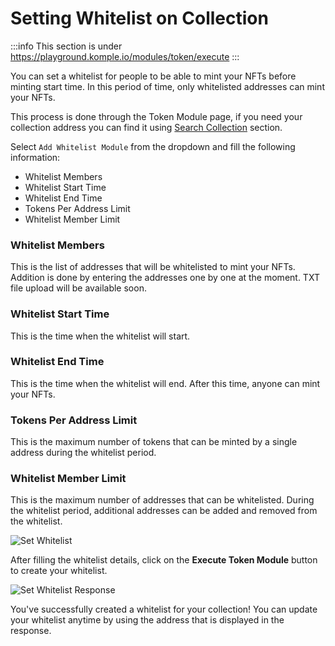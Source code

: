 # Setting Whitelist on Collection

:::info
This section is under https://playground.komple.io/modules/token/execute
:::

You can set a whitelist for people to be able to mint your NFTs before minting start time. In this period of time, only whitelisted addresses can mint your NFTs.

This process is done through the Token Module page, if you need your collection address you can find it using [Search Collection](/docs/komple-playground/collections/03-search-collection.md) section.

Select `Add Whitelist Module` from the dropdown and fill the following information:

- Whitelist Members
- Whitelist Start Time
- Whitelist End Time
- Tokens Per Address Limit
- Whitelist Member Limit

### Whitelist Members

This is the list of addresses that will be whitelisted to mint your NFTs. Addition is done by entering the addresses one by one at the moment. TXT file upload will be available soon.

### Whitelist Start Time

This is the time when the whitelist will start.

### Whitelist End Time

This is the time when the whitelist will end. After this time, anyone can mint your NFTs.

### Tokens Per Address Limit

This is the maximum number of tokens that can be minted by a single address during the whitelist period.

### Whitelist Member Limit

This is the maximum number of addresses that can be whitelisted. During the whitelist period, additional addresses can be added and removed from the whitelist.

![Set Whitelist](/playground-guides/collections/set-whitelist.png)

After filling the whitelist details, click on the **Execute Token Module** button to create your whitelist.

![Set Whitelist Response](/playground-guides/collections/set-whitelist-response.png)

You've successfully created a whitelist for your collection! You can update your whitelist anytime by using the address that is displayed in the response.
